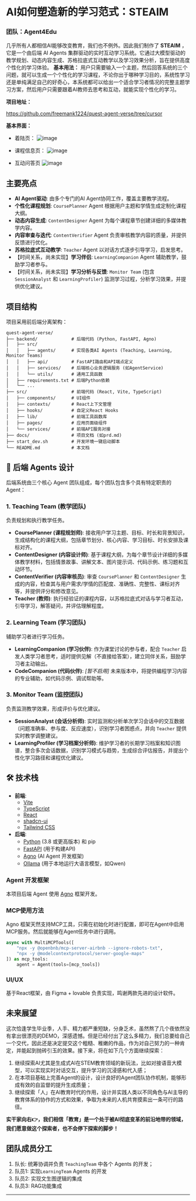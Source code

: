 # AI如何塑造新的学习范式：STEAIM

### 团队：Agent4Edu 

几乎所有人都相信AI能够改变教育，我们也不例外。因此我们制作了 **STEAIM** ，它是一个由后端 AI Agents 集群驱动的实时互动学习系统。它通过大模型驱动的教学规划、动态内容生成、苏格拉底式互动教学以及学习效果分析，旨在提供高度个性化的学习体验。
**基本用法：** 用户只需要输入一个主题，然后回答系统的三个问题，就可以生成一个个性化的学习课程，不论你出于哪种学习目的，系统性学习还是单纯满足自己的好奇心，本系统都可以给出一个适合学习者情况的完整主题学习方案，然后用户只需要跟着AI教师去思考和互动，就能实现个性化的学习。

**项目地址：** 

https://github.com/freemank1224/quest-agent-verse/tree/cursor

**基本界面：** 
- 着陆页：
![image](https://github.com/user-attachments/assets/125e5e0c-2e9f-4323-ab50-9fef78d42d3d)

- 课程信息页：
![image](https://github.com/user-attachments/assets/62ad564a-e9a7-4b0e-98e6-3ab2853ea3b8)

- 互动问答页
![image](https://github.com/user-attachments/assets/707ea590-f0bb-49b7-a104-a3bed42214d1)


## 主要亮点

-   **AI Agent驱动**: 由多个专门的AI Agent协同工作，覆盖主要教学流程。
-   **个性化课程规划**: `CoursePlanner` Agent 根据用户主题和学情生成定制化课程大纲。
-   **动态内容生成**: `ContentDesigner` Agent 为每个课程章节创建详细的多媒体教学内容。
-   **内容审查与迭代**: `ContentVerifier` Agent 负责审核教学内容的质量，并提供反馈进行优化。
-   **苏格拉底式互动教学**: `Teacher` Agent 以对话方式逐步引导学习，启发思考。
-   【时间关系，尚未实现】**学习伴侣**: `LearningCompanion` Agent 辅助教学，鼓励学习者参与。
-   【时间关系，尚未实现】**学习分析与反馈**: `Monitor Team` (包含 `SessionAnalyst` 和 `LearningProfiler`) 监测学习过程，分析学习效果，并提供优化建议。

## 项目结构

项目采用前后端分离架构：

```
quest-agent-verse/
├── backend/             # 后端代码 (Python, FastAPI, Agno)
│   ├── src/
│   │   ├── agents/      # 实现各类AI Agents (Teaching, Learning, Monitor Teams)
│   │   ├── api/         # FastAPI路由和API端点定义
│   │   ├── services/    # 后端核心业务逻辑服务 (如AgentService)
│   │   └── utils/       # 通用工具函数
│   ├── requirements.txt # 后端Python依赖
│   └── ...
├── src/                 # 前端代码 (React, Vite, TypeScript)
│   ├── components/      # UI组件
│   ├── contexts/        # React上下文管理
│   ├── hooks/           # 自定义React Hooks
│   ├── lib/             # 前端工具函数库
│   ├── pages/           # 应用页面级组件
│   └── services/        # 前端API服务对接
├── docs/                # 项目文档 (如prd.md)
├── start_dev.sh         # 开发环境一键启动脚本
└── README.md            # 本文档
```

## 🤖 后端 Agents 设计

后端系统由三个核心 Agent 团队组成，每个团队包含多个具有特定职责的 Agent：

### 1. Teaching Team (教学团队)
负责规划和执行教学任务。

-   **CoursePlanner (课程规划师)**: 接收用户学习主题、目标、时长和背景知识，生成结构化的课程大纲，包括章节划分、核心内容、学习目标、时长安排及课标对齐。
-   **ContentDesigner (内容设计师)**: 基于课程大纲，为每个章节设计详细的多媒体教学材料，包括情景故事、讲解文本、图片提示词、代码示例、练习题和互动环节。
-   **ContentVerifier (内容审核员)**: 审查 `CoursePlanner` 和 `ContentDesigner` 生成的内容，检查其与用户需求/学情的匹配度、准确性、完整性、课标对齐等，并提供评分和修改意见。
-   **Teacher (教师)**: 执行经验证的课程内容，以苏格拉底式对话与学习者互动，引导学习，解答疑问，并评估理解程度。

### 2. Learning Team (学习团队)
辅助学习者进行学习任务。

-   **LearningCompanion (学习伙伴)**: 作为课堂讨论的参与者，配合 `Teacher` 启发人类学习者思考，适时提供见解（不直接给答案），建立同伴关系，鼓励学习者主动输出。
-   **CodeCompanion (代码伙伴)**: *[暂不启用]* 未来版本中，将提供编程学习内容的专业辅助，如代码示例、调试帮助等。

### 3. Monitor Team (监控团队)
负责监测教学效果，形成评价与优化建议。

-   **SessionAnalyst (会话分析师)**: 实时监测和分析单次学习会话中的交互数据（问题准确率、参与度、反应速度），识别学习者困惑点，并向 `Teacher` 提供实时教学调整建议。
-   **LearningProfiler (学习档案分析师)**: 维护学习者的长期学习档案和知识图谱，整合多次会话数据，识别学习模式与趋势，生成综合评估报告，并提出个性化学习路径和课程优化建议。

## 🛠️ 技术栈

-   **前端**:
    -   [Vite](https://vitejs.dev/)
    -   [TypeScript](https://www.typescriptlang.org/)
    -   [React](https://reactjs.org/)
    -   [shadcn-ui](https://ui.shadcn.com/)
    -   [Tailwind CSS](https://tailwindcss.com/)
-   **后端**:
    -   [Python](https://www.python.org/downloads/) (3.8 或更高版本) 和 pip
    -   [FastAPI](https://fastapi.tiangolo.com/) (用于构建API)
    -   [Agno](https://deepwiki.com/agno-agi/agno) (AI Agent 开发框架)
    -   [Ollama](https://ollama.ai/) (用于本地运行大语言模型，如Qwen)


### Agent 开发框架
本项目后端 Agent 使用 [Agno](https://deepwiki.com/agno-agi/agno) 框架开发。

### MCP使用方法
Agno 框架天然支持MCP工具，只需在初始化时进行配置，即可在Agent中启用MCP服务。然后就能够在Agent任务中进行调用。

```python
async with MultiMCPTools([  
    "npx -y @openbnb/mcp-server-airbnb --ignore-robots-txt",  
    "npx -y @modelcontextprotocol/server-google-maps"  
]) as mcp_tools:  
    agent = Agent(tools=[mcp_tools])
```
### UI/UX
基于React框架，由 Figma + lovable 负责实现，鸣谢两款先进的设计软件。

## 未来展望
这次恰逢学生毕业季，人手、精力都严重短缺，分身乏术，虽然熬了几个夜依然没有拿出很漂亮的DEMO，深感遗憾。但是已经付出了这么多精力，我们总要给自己一个交代，因此还是决定提交这个粗糙、稚嫩的作品，作为对自己努力的一种肯定，并能起到抛砖引玉的效果。接下来，将在如下几个方面继续探索：
1. 继续探索AI尤其是生成式AI在STEM教育领域的新玩法，比如对接语音大模型，可以实现实时对话交互，提升学习的沉浸感和代入感；
2. 在本项目基础上完善Agent的设计，设计良好的Agent团队协作机制，能够形成有效的自监督的提升生成质量；
3. 继续探索「人」在AI教育时代的作用，设计并实践人类以不同角色与AI主导的教育体系的协作的方式和效果，争取为未来的人机共育摸索出一条可行的路径。

**实干家向右👉，我们相信「教育」是一个处于被AI彻底变革的前沿地带的领域，我们愿意做这个探索者，也不会停下探索的脚步！**

## 团队成员分工
1. 队长: 统筹协调并负责 `TeachingTeam` 中各个 Agents 的开发；
2. 队员1: 实现`LearningTeam` Agents 的开发
3. 队员2: 实现文生图逻辑的集成
4. 队员3: RAG功能集成

---
